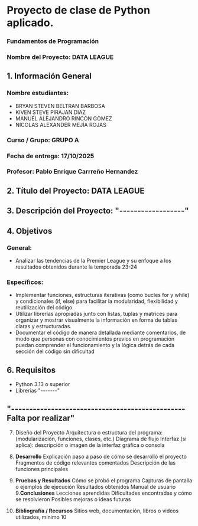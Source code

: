 # Proyecto de clase de Python aplicado.
### Fundamentos de Programación

### Nombre del Proyecto: **DATA LEAGUE**
## 1. Información General
### Nombre estudiantes:
- BRYAN STEVEN BELTRAN BARBOSA
- KIVEN STEVE PIRAJAN DIAZ
- MANUEL ALEJANDRO RINCON GOMEZ
- NICOLAS ALEXANDER MEJÍA ROJAS
### Curso / Grupo: GRUPO A
### Fecha de entrega: 17/10/2025
### Profesor: Pablo Enrique Carrreño Hernandez
## 2. Título del Proyecto: **DATA LEAGUE** 
## 3. Descripción del Proyecto: "------------------"
## 4. Objetivos
### **General**:
- Analizar las tendencias de la Premier League y su enfoque a los resultados obtenidos durante la temporada 23-24
### **Específicos**:
- Implementar funciones, estructuras iterativas (como bucles for y while) y condicionales (if, else) para facilitar la modularidad, flexibilidad y reutilización del código.
- Utilizar librerías apropiadas junto con listas, tuplas y matrices para organizar y mostrar visualmente la información en forma de tablas claras y estructuradas.
- Documentar el código de manera detallada mediante comentarios, de modo que personas con conocimientos previos en programación puedan comprender el funcionamiento y la lógica detrás de cada sección del código sin dificultad
## 6. **Requisitos**
- Python 3.13 o superior
- Librerias "-------"
## "------------------------------------------------ Falta por realizar"
7. Diseño del Proyecto
Arquitectura o estructura del programa: (modularización, funciones, clases, etc.)
Diagrama de flujo 
Interfaz (si aplica): descripción o imagen de la interfaz gráfica o consola

8. **Desarrollo**
Explicación paso a paso de cómo se desarrolló el proyecto
Fragmentos de código relevantes comentados
Descripción de las funciones principales
9. **Pruebas y Resultados**
Cómo se probó el programa
Capturas de pantalla o ejemplos de ejecución
Resultados obtenidos
Manual de usuario
9.**Conclusiones**
Lecciones aprendidas
Dificultades encontradas y cómo se resolvieron
Posibles mejoras o ideas futuras
10. **Bibliografía / Recursos**
Sitios web, documentación, libros o videos utilizados, mínimo 10
